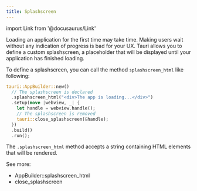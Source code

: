 ```yaml
---
title: Splashscreen
---
```


import Link from '@docusaurus/Link'

Loading an application for the first time may take time. Making users wait without any indication of progress is bad for your UX. Tauri allows you to define a custom splashscreen, a placeholder that will be displayed until your application has finished loading.

To define a splashscreen, you can call the method `splashscreen_html` like following:

```rust
tauri::AppBuilder::new()
  // The splashscreen is declared
  .splashscreen_html("<div>The app is loading...</div>")
  .setup(move |webview, _| {
    let handle = webview.handle();
    // The splashscreen is removed
    tauri::close_splashscreen(&handle);
  })
  .build()
  .run();
```

The `.splashscreen_html` method accepts a string containing HTML elements that will be rendered.

See more:

- <Link to="/docs/api/rust/tauri/struct.AppBuilder#methods">AppBuilder::splashscreen_html</Link>

- <Link to="/docs/api/rust/tauri/fn.close_splashscreen">close_splashscreen</Link>
